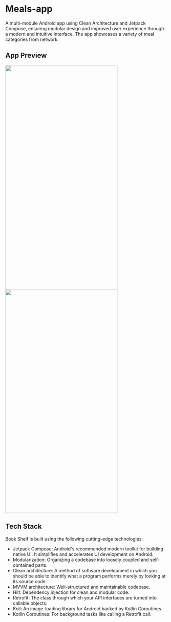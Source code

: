 # Meals-app
A multi-module Android app using Clean Architecture and Jetpack Compose, ensuring modular design and improved user experience through a modern and intuitive interface.
The app showcases a variety of meal categories from network.


## App Preview


<img src="https://github.com/MahmoudElshahatt/Meals-app/assets/79477855/2a2d638f-b16c-4498-9bb7-d654ba8607c1" width="350" height="700">
<img src="https://github.com/MahmoudElshahatt/Meals-app/assets/79477855/cdcbd542-8a98-4ed8-9613-c72f03de12ea" width="350" height="700">


## Tech Stack

Book Shelf is built using the following cutting-edge technologies:

* Jetpack Compose: Android's recommended modern toolkit for building native UI. It simplifies and accelerates UI development on Android.
* Modularization: Organizing a codebase into loosely coupled and self-contained parts.
* Clean architecture: A method of software development in which you should be able to identify what a program performs merely by looking at its source code.
* MVVM architecture: Well-structured and maintainable codebase.
* Hilt: Dependency injection for clean and modular code.
* Retrofit: The class through which your API interfaces are turned into callable objects.
* Koil: An image-loading library for Android backed by Kotlin Coroutines.
* Kotlin Coroutines: For background tasks like calling a Retrofit call.



